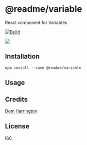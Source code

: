 # @readme/variable

React component for Variables

[![Build](https://github.com/readmeio/api-explorer/workflows/CI/badge.svg)](https://github.com/readmeio/api-explorer/tree/master/packages/variable)

[![](https://d3vv6lp55qjaqc.cloudfront.net/items/1M3C3j0I0s0j3T362344/Untitled-2.png)](https://readme.io)

## Installation

```
npm install --save @readme/variable
```

## Usage

## Credits
[Dom Harrington](https://github.com/domharrington/)

## License

ISC
